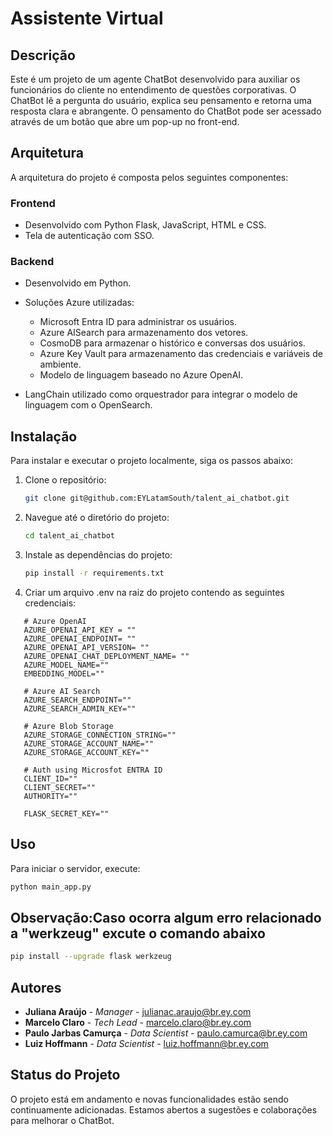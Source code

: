 # Assistente Virtual

## Descrição
Este é um projeto de um agente ChatBot desenvolvido para auxiliar os funcionários do cliente no entendimento de questões corporativas. 
O ChatBot lê a pergunta do usuário, explica seu pensamento e retorna uma resposta clara e abrangente. 
O pensamento do ChatBot pode ser acessado através de um botão que abre um pop-up no front-end.

## Arquitetura
A arquitetura do projeto é composta pelos seguintes componentes:

### Frontend
- Desenvolvido com Python Flask, JavaScript, HTML e CSS.
- Tela de autenticação com SSO.

### Backend
- Desenvolvido em Python.
- Soluções Azure utilizadas:
  - Microsoft Entra ID para administrar os usuários.
  - Azure AISearch para armazenamento dos vetores.
  - CosmoDB para armazenar o histórico e conversas dos usuários.
  - Azure Key Vault para armazenamento das credenciais e variáveis de ambiente.
  - Modelo de linguagem baseado no Azure OpenAI.

- LangChain utilizado como orquestrador para integrar o modelo de linguagem com o OpenSearch.


## Instalação
Para instalar e executar o projeto localmente, siga os passos abaixo:

1. Clone o repositório:
   ```bash
   git clone git@github.com:EYLatamSouth/talent_ai_chatbot.git
   ```

2. Navegue até o diretório do projeto:
   ```bash
   cd talent_ai_chatbot
   ```

3. Instale as dependências do projeto:
   ```bash
   pip install -r requirements.txt
   ```

4. Criar um arquivo .env na raiz do projeto contendo as seguintes credenciais:
```
   # Azure OpenAI
   AZURE_OPENAI_API_KEY = ""
   AZURE_OPENAI_ENDPOINT= ""
   AZURE_OPENAI_API_VERSION= ""
   AZURE_OPENAI_CHAT_DEPLOYMENT_NAME= ""
   AZURE_MODEL_NAME=""
   EMBEDDING_MODEL=""

   # Azure AI Search
   AZURE_SEARCH_ENDPOINT=""
   AZURE_SEARCH_ADMIN_KEY=""

   # Azure Blob Storage
   AZURE_STORAGE_CONNECTION_STRING=""
   AZURE_STORAGE_ACCOUNT_NAME=""
   AZURE_STORAGE_ACCOUNT_KEY=""

   # Auth using Microsfot ENTRA ID
   CLIENT_ID=""
   CLIENT_SECRET=""
   AUTHORITY=""

   FLASK_SECRET_KEY=""
```

## Uso
Para iniciar o servidor, execute:
```bash
python main_app.py
```

## Observação:Caso ocorra algum erro relacionado a  "werkzeug" excute o comando abaixo
```bash
pip install --upgrade flask werkzeug
```

## Autores 
* **Juliana Araújo** - *Manager* - [julianac.araujo@br.ey.com](mailto:julianac.araujo@br.ey.com)
* **Marcelo Claro** - *Tech Lead* - [marcelo.claro@br.ey.com](mailto:marcelo.claro@br.ey.com)
* **Paulo Jarbas Camurça** - *Data Scientist* - [paulo.camurca@br.ey.com](mailto:paulo.camurca@br.ey.com)
* **Luiz Hoffmann** - *Data Scientist* - [luiz.hoffmann@br.ey.com](mailto:luiz.hoffmann@br.ey.com)

## Status do Projeto
O projeto está em andamento e novas funcionalidades estão sendo continuamente adicionadas. 
Estamos abertos a sugestões e colaborações para melhorar o ChatBot.